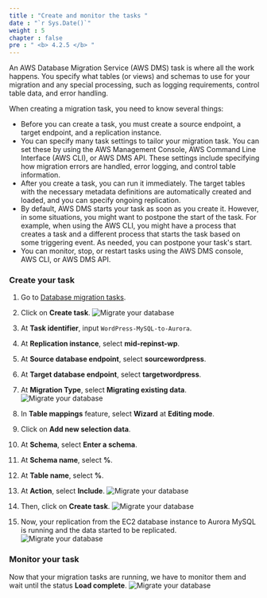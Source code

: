 ```yaml
---
title : "Create and monitor the tasks "
date : "`r Sys.Date()`"
weight : 5 
chapter : false
pre : " <b> 4.2.5 </b> "
---
```


An AWS Database Migration Service (AWS DMS) task is where all the work happens. You specify what tables (or views) and schemas to use for your migration and any special processing, such as logging requirements, control table data, and error handling.

When creating a migration task, you need to know several things:

+ Before you can create a task, you must create a source endpoint, a target endpoint, and a replication instance.
+ You can specify many task settings to tailor your migration task. You can set these by using the AWS Management Console, AWS Command Line Interface (AWS CLI), or AWS DMS API. These settings include specifying how migration errors are handled, error logging, and control table information.
+ After you create a task, you can run it immediately. The target tables with the necessary metadata definitions are automatically created and loaded, and you can specify ongoing replication.
+ By default, AWS DMS starts your task as soon as you create it. However, in some situations, you might want to postpone the start of the task. For example, when using the AWS CLI, you might have a process that creates a task and a different process that starts the task based on some triggering event. As needed, you can postpone your task's start.
+ You can monitor, stop, or restart tasks using the AWS DMS console, AWS CLI, or AWS DMS API.

### Create your task
1. Go to [Database migration tasks](https://us-west-2.console.aws.amazon.com/dms/v2/home?region=us-west-2#tasks).
2. Click on **Create task**.
![Migrate your database](/images/4.migrateinfra/4.2migratedb/4.2.5createtask/4.2.5.1createtask.png?width=90pc)

3. At **Task identifier**, input ```WordPress-MySQL-to-Aurora```.
4. At **Replication instance**, select **mid-repinst-wp**.
5. At **Source database endpoint**, select **sourcewordpress**.
6. At **Target database endpoint**, select **targetwordpress**.
7. At **Migration Type**, select **Migrating existing data**.
![Migrate your database](/images/4.migrateinfra/4.2migratedb/4.2.5createtask/4.2.5.2createtask.png?width=90pc)

8. In **Table mappings** feature, select **Wizard** at **Editing mode**.
9. Click on **Add new selection data**.
10. At **Schema**, select **Enter a schema**.
11. At **Schema name**, select **%**.
12. At **Table name**, select **%**.
13. At **Action**, select **Include**.
![Migrate your database](/images/4.migrateinfra/4.2migratedb/4.2.5createtask/4.2.5.3createtask.png?width=90pc)

14. Then, click on **Create task**.
![Migrate your database](/images/4.migrateinfra/4.2migratedb/4.2.5createtask/4.2.5.4createtask.png?width=90pc)

15. Now, your replication from the EC2 database instance to Aurora MySQL is running and the data started to be replicated.
![Migrate your database](/images/4.migrateinfra/4.2migratedb/4.2.5createtask/4.2.5.5createtask.png?width=90pc)

### Monitor your task

Now that your migration tasks are running, we have to monitor them and wait until the status **Load complete**.
![Migrate your database](/images/4.migrateinfra/4.2migratedb/4.2.5createtask/4.2.5.6createtask.png?width=90pc)